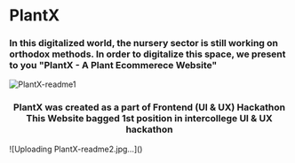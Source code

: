 # PlantX
### In this digitalized world, the nursery sector is still working on orthodox methods. In order to digitalize this space, we present to you "PlantX - A Plant Ecommerece Website"
![PlantX-readme1](https://github.com/AtharvaLitake/PlantX/assets/112816126/5243be6f-c66b-41a5-ad66-53e75192d86e)
<h3 align="center"> PlantX was created as a part of Frontend (UI & UX) Hackathon <br> This Website bagged 1st position in intercollege UI & UX hackathon </h3>
![Uploading PlantX-readme2.jpg…]()
